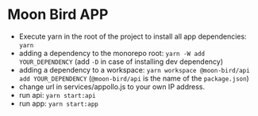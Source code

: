 # Moon Bird APP

- Execute yarn in the root of the project to install all app dependencies: `yarn`
- adding a dependency to the monorepo root: `yarn -W add YOUR_DEPENDENCY` (add `-D` in case of installing dev dependency)
- adding a dependency to a workspace: `yarn workspace @moon-bird/api add YOUR_DEPENDENCY` (`@moon-bird/api` is the name of the `package.json`)
- change url in services/appollo.js to your own IP address.
- run api: `yarn start:api`
- run app: `yarn start:app`
